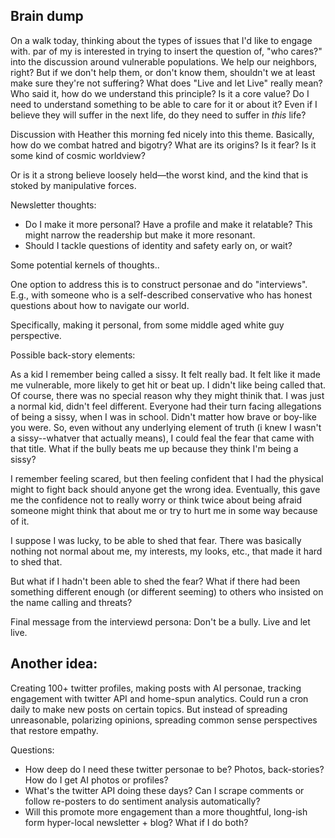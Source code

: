 ## Brain dump


On a walk today, thinking about the types of issues that I'd like to engage with.
par of my is interested in trying to insert the question of, "who cares?" into the discussion around vulnerable populations.
We help our neighbors, right? But if we don't help them, or don't know them, shouldn't we at least make sure they're not suffering?
What does "Live and let Live" really mean? Who said it, how do we understand this principle? Is it a core value?
Do I need to understand something to be able to care for it or about it?
Even if I believe they will suffer in the next life, do they need to suffer in *this* life?

Discussion with Heather this morning fed nicely into this theme. Basically, how do we combat hatred and bigotry?
What are its origins? Is it fear? Is it some kind of cosmic worldview?

Or is it a strong believe loosely held—the worst kind, and the kind that is stoked by manipulative forces.

Newsletter thoughts:

* Do I make it more personal? Have a profile and make it relatable? This might narrow the readership but make it more resonant.
* Should I tackle questions of identity and safety early on, or wait?


Some potential kernels of thoughts..

One option to address this is to construct personae and do "interviews". E.g., with someone who is a self-described conservative who has honest questions about how to navigate our world.

Specifically, making it personal, from some middle aged white guy perspective.

Possible back-story elements:

As a kid I remember being called a sissy. It felt really bad. It felt like it made me vulnerable, more likely to get hit or beat up.
I didn't like being called that. Of course, there was no special reason why they might thinik that. I was just a normal kid, didn't feel different.
Everyone had their turn facing allegations of being a sissy, when I was in school. Didn't matter how brave or boy-like you were. So, even without any underlying element of truth (i knew I wasn't a sissy--whatver that actually means),
I could feal the fear that came with that title. What if the bully beats me up because they think I'm being a sissy?

I remember feeling scared, but then feeling confident that I had the physical might to fight back should anyone get the wrong idea.
Eventually, this gave me the confidence not to really worry or think twice about being afraid someone might think that about me or try to hurt me in some way because of it.

I suppose I was lucky, to be able to shed that fear. There was basically nothing not normal about me, my interests, my looks, etc., that made it hard to shed that.

But what if I hadn't been able to shed the fear? What if there had been something different enough (or different seeming) to others who insisted on the name calling and threats?

Final message from the interviewd persona: Don't be a bully. Live and let live.


## Another idea:

Creating 100+ twitter profiles, making posts with AI personae, tracking engagement with twitter API and home-spun analytics.
Could run a cron daily to make new posts on certain topics. But instead of spreading unreasonable, polarizing opinions, spreading common sense perspectives that restore empathy.


Questions:

* How deep do I need these twitter personae to be? Photos, back-stories? How do I get AI photos or profiles?
* What's the twitter API doing these days? Can I scrape comments or follow re-posters to do sentiment analysis automatically?
* Will this promote more engagement than a more thoughtful, long-ish form hyper-local newsletter + blog? What if I do both?
